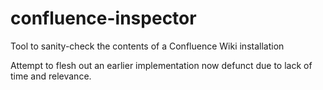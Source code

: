 # confluence-inspector
Tool to sanity-check the contents of a Confluence Wiki installation

Attempt to flesh out an earlier implementation now defunct due to lack of time and relevance.
